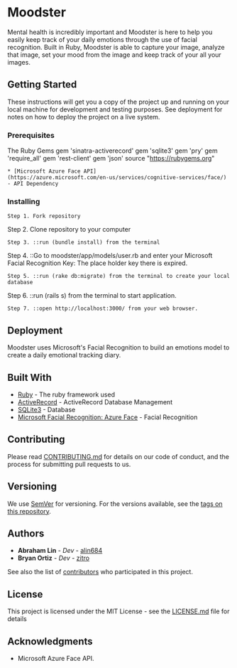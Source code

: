 # Moodster

Mental health is incredibly important and Moodster is here to help you easily keep track of your daily emotions through the use of facial recognition. Built in Ruby, Moodster is able to capture your image, analyze that image, set your mood from the image and keep track of your all your images.

## Getting Started

These instructions will get you a copy of the project up and running on your local machine for development and testing purposes. See deployment for notes on how to deploy the project on a live system.

### Prerequisites


The Ruby Gems
gem 'sinatra-activerecord'
gem 'sqlite3'
gem 'pry'
gem 'require_all'
gem 'rest-client'
gem 'json'
source "https://rubygems.org"
```
* [Microsoft Azure Face API]
(https://azure.microsoft.com/en-us/services/cognitive-services/face/) - API Dependency
```

### Installing

```
Step 1. Fork repository

```
Step 2. Clone repository to your computer

```
Step 3. ::run (bundle install) from the terminal

```
Step 4. ::Go to moodster/app/models/user.rb and enter
your Microsoft Facial Recognition Key: The place holder key there is expired.

```
Step 5. ::run (rake db:migrate) from the terminal to create your local database

```
Step 6. ::run (rails s) from the terminal to start application.

```
Step 7. ::open http://localhost:3000/ from your web browser.

```

## Deployment

Moodster uses Microsoft's Facial Recognition to build an emotions model to create a daily emotional tracking diary.

## Built With

* [Ruby](https://www.ruby-lang.org/en/) - The ruby framework used
* [ActiveRecord](http://guides.rubyonrails.org/active_record_basics.html) - ActiveRecord Database Management
* [SQLite3](https://www.sqlite.org/cli.html) - Database
* [Microsoft Facial Recognition: Azure Face](https://azure.microsoft.com/en-us/services/cognitive-services/face/) - Facial Recognition

## Contributing

Please read [CONTRIBUTING.md](./CONTRIBUTING.md) for details on our code of conduct, and the process for submitting pull requests to us.

## Versioning

We use [SemVer](http://semver.org/) for versioning. For the versions available, see the [tags on this repository](https://github.com/your/project/tags).

## Authors

* **Abraham Lin** - *Dev* - [alin684](https://github.com/alin684)
* **Bryan Ortiz** - *Dev* - [zitro](https://github.com/zitro)

See also the list of [contributors](https://github.com/your/project/contributors) who participated in this project.

## License

This project is licensed under the MIT License - see the [LICENSE.md](LICENSE.md) file for details

## Acknowledgments

* Microsoft Azure Face API.
